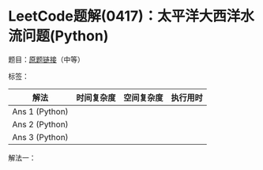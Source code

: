 # LeetCode题解(0417)：太平洋大西洋水流问题(Python)

题目：[原题链接](https://leetcode-cn.com/problems/pacific-atlantic-water-flow/)（中等）

标签：

| 解法           | 时间复杂度 | 空间复杂度 | 执行用时 |
| -------------- | ---------- | ---------- | -------- |
| Ans 1 (Python) |            |            |          |
| Ans 2 (Python) |            |            |          |
| Ans 3 (Python) |            |            |          |

解法一：

